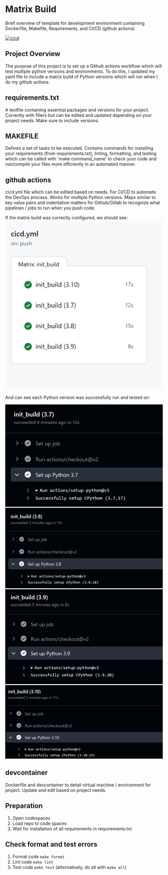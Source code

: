 # Matrix Build

Brief overview of template for development environment containing Dockerfile, Makefile, Requirements, and CI/CD (github actions)

[![cicd](https://github.com/nogibjj/jdc154_buildmatrix/actions/workflows/cicd.yml/badge.svg)](https://github.com/nogibjj/jdc154_buildmatrix/actions/workflows/cicd.yml)

## Project Overview
The purpose of this project is to set up a Github actions workflow which will test multiple python versions and environments. To do this, I updated my yaml file to include a matrix build of Python versions which will run when I do my github actions.

## requirements.txt
A textfile containing essential packages and versions for your project. Currently with fillers but can be edited and updated depending on your project needs. Make sure to include versions. 

## MAKEFILE
Defines a set of tasks to be executed. Contains commands for installing your requirements (from requirements.txt), linting, formatting, and testing which can be called with 'make command_name' to check your code and run/compile your files more efficiently in an automated manner.

## github actions
cicd.yml file which can be edited based on needs. For CI/CD to automate the DevOps process. Works for multiple Python versions. Maps similar to key value pairs and indentation matters for Github/Gitlab to recognize what pipelines / jobs to run when you push code. 

If the matrix build was correctly configured, we should see: 
![alt text](image.png)

And can see each Python version was successfully run and tested on: 

![alt text](image-4.png)
![alt text](image-3.png)
![alt text](image-2.png)
![alt text](image-1.png)

## devcontainer
Dockerfile and devcontainer to detail virtual machine / environment for project. Update and edit based on project needs.

## Preparation
1. Open codespaces 
2. Load repo to code spaces
2. Wait for installation of all requirements in requirements.txt

## Check format and test errors
1. Format code `make format`
2. Lint code `make lint`
3. Test code `make test`
(alternatively, do all with `make all`) 

